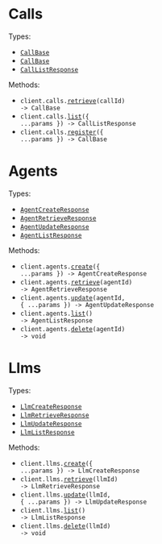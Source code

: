 # Calls

Types:

- <code><a href="./src/resources/calls.ts">CallBase</a></code>
- <code><a href="./src/resources/calls.ts">CallBase</a></code>
- <code><a href="./src/resources/calls.ts">CallListResponse</a></code>

Methods:

- <code title="get /get-call/{call_id}">client.calls.<a href="./src/resources/calls.ts">retrieve</a>(callId) -> CallBase</code>
- <code title="get /list-calls">client.calls.<a href="./src/resources/calls.ts">list</a>({ ...params }) -> CallListResponse</code>
- <code title="post /register-call">client.calls.<a href="./src/resources/calls.ts">register</a>({ ...params }) -> CallBase</code>

# Agents

Types:

- <code><a href="./src/resources/agents.ts">AgentCreateResponse</a></code>
- <code><a href="./src/resources/agents.ts">AgentRetrieveResponse</a></code>
- <code><a href="./src/resources/agents.ts">AgentUpdateResponse</a></code>
- <code><a href="./src/resources/agents.ts">AgentListResponse</a></code>

Methods:

- <code title="post /create-agent">client.agents.<a href="./src/resources/agents.ts">create</a>({ ...params }) -> AgentCreateResponse</code>
- <code title="get /get-agent/{agent_id}">client.agents.<a href="./src/resources/agents.ts">retrieve</a>(agentId) -> AgentRetrieveResponse</code>
- <code title="patch /update-agent/{agent_id}">client.agents.<a href="./src/resources/agents.ts">update</a>(agentId, { ...params }) -> AgentUpdateResponse</code>
- <code title="get /list-agents">client.agents.<a href="./src/resources/agents.ts">list</a>() -> AgentListResponse</code>
- <code title="delete /delete-agent/{agent_id}">client.agents.<a href="./src/resources/agents.ts">delete</a>(agentId) -> void</code>

# Llms

Types:

- <code><a href="./src/resources/llms.ts">LlmCreateResponse</a></code>
- <code><a href="./src/resources/llms.ts">LlmRetrieveResponse</a></code>
- <code><a href="./src/resources/llms.ts">LlmUpdateResponse</a></code>
- <code><a href="./src/resources/llms.ts">LlmListResponse</a></code>

Methods:

- <code title="post /create-retell-llm">client.llms.<a href="./src/resources/llms.ts">create</a>({ ...params }) -> LlmCreateResponse</code>
- <code title="get /get-retell-llm/{llm_id}">client.llms.<a href="./src/resources/llms.ts">retrieve</a>(llmId) -> LlmRetrieveResponse</code>
- <code title="patch /update-retell-llm/{llm_id}">client.llms.<a href="./src/resources/llms.ts">update</a>(llmId, { ...params }) -> LlmUpdateResponse</code>
- <code title="get /list-retell-llm">client.llms.<a href="./src/resources/llms.ts">list</a>() -> LlmListResponse</code>
- <code title="delete /delete-retell-llm/{llm_id}">client.llms.<a href="./src/resources/llms.ts">delete</a>(llmId) -> void</code>
